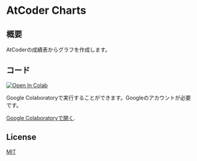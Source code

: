 # AtCoder Charts

## 概要

AtCoderの成績表からグラフを作成します。

## コード

[![Open In Colab](https://colab.research.google.com/assets/colab-badge.svg)](https://colab.research.google.com/github/bo9chan/AtCoderCharts/blob/main/CompetitionHistoryChart.ipynb)

Google Colaboratoryで実行することができます。Googleのアカウントが必要です。

[Google Colaboratoryで開く](https://colab.research.google.com/github/bo9chan/AtCoderCharts/blob/main/CompetitionHistoryChart.ipynb).

## License

[MIT](LICENSE)

